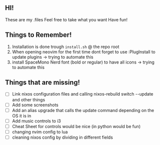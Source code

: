 ## HI!
These are my .files
Feel free to take what you want 
Have fun!

## Things to Remember!
1. Installation is done trough `install.sh` @ the repo root
2. When opening neovim for the first time dont forget to use :PlugInstall to update plugins -> trying to automate this
3. install SpaceMono Nerd font (bold or regular) to have all icons -> trying to automate this 


## Things that are missing!

- [ ] Link nixos configuration files and calling nixos-rebuild switch --update and other things
- [ ] Add some screenshots
- [ ] Add an alias upgrade that calls the update command depending on the OS it is in
- [ ] Add music controls to i3
- [ ] Cheat Sheet for controls would be nice (in python would be fun)
- [ ] changing nvim config to lua
- [ ] cleaning nixos config by dividing in different fields

